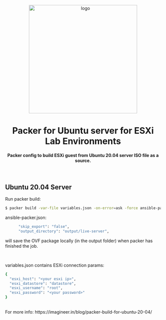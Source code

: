 <div align="center">
    <img src="https://imagineer.in/assets/img/posts/packer-ubuntu.png" alt="logo" width="350px" style="margin-top: 1em">
    <h1>Packer for Ubuntu server for ESXi Lab Environments</h1>
    <h4>Packer config to build ESXi guest from Ubuntu 20.04 server ISO file as a source.</h4>
</div>
<br>

## Ubuntu 20.04 Server

Run packer build:

```bash
$ packer build -var-file variables.json -on-error=ask -force ansible-packer.json
```

ansible-packer.json:

```bash
      "skip_export": "false",
      "output_directory": "output/live-server",
```

will save the OVF package locally (in the output folder)
when packer has finished the job.

 <br>

variables.json contains ESXi connection params:
```bash
{
  "esxi_host": "<your esxi ip>",
  "esxi_datastore": "datastore",
  "esxi_username": "root",
  "esxi_password": "<your password>"
}
```


<br>
For more info: https://imagineer.in/blog/packer-build-for-ubuntu-20-04/

